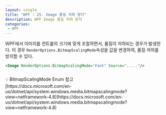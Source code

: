 ```yaml
---
layout: single
title: "WPF : 25. Image 품질 저하 방지"
description: WPF Image 품질 저하 방지
categories:
 - WPF
---
```


WPF에서 이미지를 컨트롤의 크기에 맞게 조절하면서, 품질이 저하되는 경우가 발생한다. 이 경우 `RenderOptions.BitmapScalingMode`속성을 값을 변경하여, 품질 저하를 방지할 수 있다.

```xml
<Image RenderOptions.BitmapScalingMode="Fant" Source="....."/>
```

<div style="line-height : 0.7">
<br/>
</div>

<div class="notice--info" markdown="1"> 
💡  BitmapScalingMode Enum 참고 
<div style="line-height : 0.3">
<br/>
</div>
[https://docs.microsoft.com/en-us/dotnet/api/system.windows.media.bitmapscalingmode?view=netframework-4.8](https://docs.microsoft.com/en-us/dotnet/api/system.windows.media.bitmapscalingmode?view=netframework-4.8)
</div>
